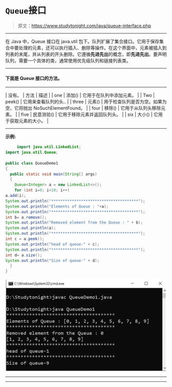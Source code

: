 # `Queue`接口

> 原文：<https://www.studytonight.com/java/queue-interface.php>

* * *

在 Java 中，Queue 接口在 java.util 包下。队列扩展了集合接口。它用于保存集合中要处理的元素，还可以执行插入、删除等操作。在这个界面中，元素被插入到列表的末尾，并从列表的开头删除。它遵循**先进先出**的概念，即**先进先出**。要声明队列，需要一个具体的类，通常使用优先级队列和链接列表类。

* * *

#### **下面是 Queue 接口的方法。**

* * *

| 没有。 | 方法 | 描述 |
| one | 添加() | 它用于在队列中添加元素。 |
| Two | peek() | 它用来查看队列的头.. |
| three | 元素() | 用于检查队列是否为空。如果为空，它将抛出 NoSuchElementFound。 |
| four | 移除() | 它用于从队列头移除元素。 |
| five | 民意测验() | 它用于移除元素并返回队列头。 |
| six | 大小() | 它用于获取元素的大小。 |

* * *

**示例:**

```java
	 import java.util.LinkedList; 
import java.util.Queue; 

public class QueueDemo1 
{ 
  public static void main(String[] args) 
  { 
    Queue<Integer> a = new LinkedList<>(); 
    for (int i=0; i<10; i++) 
a.add(i); 
System.out.println("**************************************");
System.out.println("Elements of Queue : "+a); 
System.out.println("**************************************");
int b= a.remove(); 
System.out.println("Removed element from the Queue : " + b); 
System.out.println(a); 
System.out.println("**************************************");
int c = a.peek(); 
System.out.println("head of queue-" + c); 
System.out.println("**************************************");
int d= a.size(); 
System.out.println("Size of queue-" + d); 
  } 
} 

```

![queue-example](img/438ffbbc2f0917997a7f4ca72feea664.png)

* * *

* * *